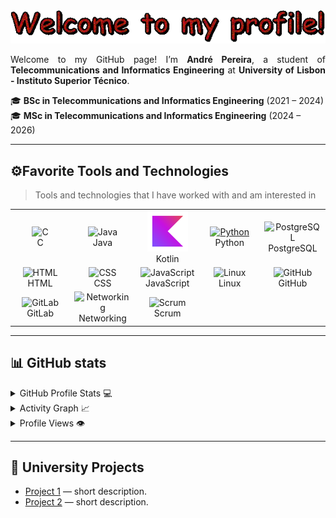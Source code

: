 <img src="https://github.com/zPereiraa/zPereiraa/blob/main/WelcomeToMyProfile.gif" alt="👋 Hi there! I'm André" title="👋 Hi there! I'm André"/>
<div align="justify">

<!--
<a href="https://www.linkedin.com/in/your-linkedin/">
<img src="https://img.shields.io/badge/Linkedin-%231DA1F2.svg?style=for-the-badge&logo=Linkedin&logoColor=white">
</a>
&nbsp;&nbsp;&nbsp;&nbsp;&nbsp;&nbsp;&nbsp;&nbsp;
<a href="andre.aguiar.pereira@tecnico.ulisboa.pt">
<img src="https://img.shields.io/badge/Email-D14836?style=for-the-badge&logo=gmail&logoColor=white">
</a>-->

</div>

<p></p>
<p align="justify">
Welcome to my GitHub page! I’m <b>André Pereira</b>, a student of <b>Telecommunications and Informatics Engineering</b> at <b>University of Lisbon - Instituto Superior Técnico</b>.<br>

🎓 <b>BSc in Telecommunications and Informatics Engineering</b> (2021 – 2024) <br>
🎓 <b>MSc in Telecommunications and Informatics Engineering</b> (2024 – 2026)
</p>

---

## ⚙️Favorite Tools and Technologies 

> Tools and technologies that I have worked with and am interested in

<table>
  <tr>
    <td align="center" width="96">
        <img src="https://techstack-generator.vercel.app/c-icon.svg" alt="C" width="65" height="65" />
      <br>C
    </td>
    <td align="center" width="96">
        <img src="https://techstack-generator.vercel.app/java-icon.svg" alt="Java" width="65" height="65" />
      <br>Java
    </td>
    <td align="center" width="96">
        <img src="https://raw.githubusercontent.com/devicons/devicon/master/icons/kotlin/kotlin-original.svg" alt="Kotlin" width="65" height="65" />
      <br>Kotlin
    </td>
    <td align="center" width="96">
      <a href="#tech">
        <img src="https://techstack-generator.vercel.app/python-icon.svg" alt="Python" width="65" height="65" />
      </a>
      <br>Python
    </td>
    <td align="center" width="96">
        <img src="https://skillicons.dev/icons?i=postgres" width="48" height="48" alt="PostgreSQL" />
      <br>PostgreSQL
    </td>
  </tr>
  <tr>
    <td align="center" width="96">
        <img src="https://skillicons.dev/icons?i=html" width="48" height="48" alt="HTML" />
      <br>HTML
    </td>
    <td align="center" width="96">
        <img src="https://skillicons.dev/icons?i=css" width="48" height="48" alt="CSS" />
      <br>CSS
    </td>
    <td align="center" width="96">
        <img src="https://techstack-generator.vercel.app/js-icon.svg" alt="JavaScript" width="65" height="65" />
      <br>JavaScript
    </td>
    <td align="center" width="96">
        <img src="https://skillicons.dev/icons?i=linux" width="48" height="48" alt="Linux" />
      <br>Linux
    </td>
    <td align="center" width="96">
        <img src="https://techstack-generator.vercel.app/github-icon.svg" width="65" height="65" alt="GitHub" />
      <br>GitHub
    </td>
  </tr>
  <tr>
    <td align="center" width="96">
        <img src="https://skillicons.dev/icons?i=gitlab" width="48" height="48" alt="GitLab" />
      <br>GitLab
    </td>
    <td align="center" width="96">
        <img src="https://img.icons8.com/color/48/network-card.png" width="48" height="48" alt="Networking" />
      <br>Networking
    </td>
    <td align="center" width="96">
        <img src="https://img.icons8.com/color/48/scrum-taskboard.png" width="48" height="48" alt="Scrum" />
      <br>Scrum
    </td>
  </tr>
</table>

---

## 📊 GitHub stats

<details>
  <summary>GitHub Profile Stats 💻</summary>
  <br/>
    <a href="https://github.com/anuraghazra/github-readme-stats">
      <img alt="André's Github Stats" src="https://github-readme-stats.vercel.app/api/?username=your-username&show_icons=true&count_private=true&theme=default&hide_border=true" height="192px"/>
    </a>
    <a href="https://github.com/anuraghazra/github-readme-stats">
      <img alt="André's Top Languages" src="https://github-readme-stats.vercel.app/api/top-langs/?username=your-username&langs_count=8&layout=compact&theme=default&hide_border=true" height="192px"/>
    </a>
  <br/>
</details>

<details>
  <summary>Activity Graph 📈</summary>
  <br/>
  <img src="https://github-readme-activity-graph.vercel.app/graph?username=your-username&bg_color=ffffff&color=000000&line=04e61b&point=403d3d&area=true&hide_border=true"/>
</details>

<details>
  <summary>Profile Views 👁️</summary>
  <br/>
  <img src="https://komarev.com/ghpvc/?username=your-username&label=PROFILE+VIEWS&style=for-the-badge&color=brightgreen">
</details>


---

## 🚀 University Projects

- [Project 1](#) — short description.
- [Project 2](#) — short description.



